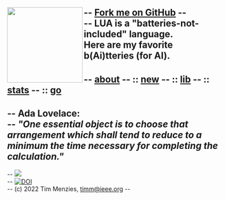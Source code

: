 -- <span id="forkongithub"><a href="https://github.com/timm/shortr#shortrlua--less-but-better-xai-eyes">Fork me on GitHub</a></span>
-- <img align=left width=175   src="ada.png"><br>
-- LUA is a "batteries-not-included" language.<br>Here are my favorite b(Ai)tteries (for AI).
--   
-- [about](about.html)
-- :: [new](new.html)
-- :: [lib](lib.html)
-- :: [stats](stats.html)
-- :: [go](go.html)     
-- 
--  **Ada Lovelace:**    
-- _"One essential object is to choose that arrangement which shall tend to reduce to a minimum the time necessary for completing the calculation."_ 
-- 
-- <a href="https://opensource.org/licenses/BSD-2-Clause"><img  src="https://img.shields.io/badge/License-BSD%202--Clause-orange.svg"></a>   
-- <a href="https://zenodo.org/badge/latestdoi/206205826"> <img  src="https://zenodo.org/badge/206205826.svg" alt="DOI"></a> <br>
-- (c) 2022 Tim Menzies, <timm@ieee.org>
-- <br clear=all>
